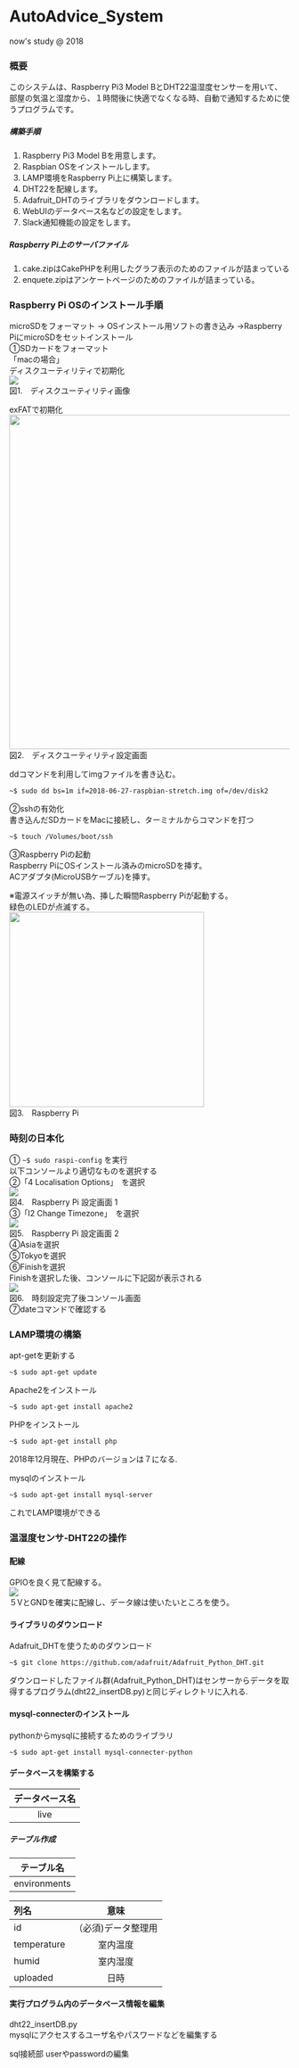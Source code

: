 # AutoAdvice_System
now's study @ 2018

### 概要

このシステムは、Raspberry Pi3 Model BとDHT22温湿度センサーを用いて、部屋の気温と湿度から、１時間後に快適でなくなる時、自動で通知するために使うプログラムです。

##### 構築手順
1. Raspberry Pi3 Model Bを用意します。
2. Raspbian OSをインストールします。
3. LAMP環境をRaspberry Pi上に構築します。
4. DHT22を配線します。
5. Adafruit_DHTのライブラリをダウンロードします。
6. WebUIのデータベース名などの設定をします。
7. Slack通知機能の設定をします。

##### Raspberry Pi上のサーバファイル
1. cake.zipはCakePHPを利用したグラフ表示のためのファイルが詰まっている
2. enquete.zipはアンケートページのためのファイルが詰まっている。

### Raspberry Pi OSのインストール手順  
microSDをフォーマット → OSインストール用ソフトの書き込み →Raspberry PiにmicroSDをセットインストール  
①SDカードをフォーマット  
「macの場合」  
ディスクユーティリティで初期化  
<img src='https://github.com/J15014/Images/blob/master/%E3%83%86%E3%82%99%E3%82%A3%E3%82%B9%E3%82%AF%E3%83%A6%E3%83%BC%E3%83%86%E3%82%A3%E3%83%AA%E3%83%86%E3%82%A32019-01-15%2012.07.11.png'>  
図1.　ディスクユーティリティ画像
  
exFATで初期化  
<img src='https://github.com/J15014/Images/blob/master/%E3%83%86%E3%82%99%E3%82%A3%E3%82%B9%E3%82%AF%E3%83%A6%E3%83%BC%E3%83%86%E3%83%AA%E3%83%86%E3%82%A3%E8%A8%AD%E5%AE%9A%E7%94%BB%E9%9D%A2.png' width='600'>   
図2.　ディスクユーティリティ設定画面
  
ddコマンドを利用してimgファイルを書き込む。
```
~$ sudo dd bs=1m if=2018-06-27-raspbian-stretch.img of=/dev/disk2
```
  
②sshの有効化  
書き込んだSDカードをMacに接続し、ターミナルからコマンドを打つ
```
~$ touch /Volumes/boot/ssh
```
  
③Raspberry Piの起動  
Raspberry PiにOSインストール済みのmicroSDを挿す。  
ACアダプタ(MicroUSBケーブル)を挿す。
  
※電源スイッチが無い為、挿した瞬間Raspberry Piが起動する。  
緑色のLEDが点滅する。  
<img src="https://github.com/J15014/Images/blob/master/RaspberryPi%E9%9B%BB%E6%BA%90.jpg" width='350'>  
図3.　Raspberry Pi

### 時刻の日本化
① ``` ~$ sudo raspi-config ``` を実行  
	以下コンソールより適切なものを選択する  
②「4 Localisation Options」　を選択  
<img src='https://github.com/J15014/Images/blob/master/Raspberrypi%E8%A8%AD%E5%AE%9A%E7%94%BB%E9%9D%A21.png'>  
図4.　Raspberry Pi 設定画面 1  
③「I2 Change Timezone」　を選択  
<img src='https://github.com/J15014/Images/blob/master/Raspberrypi%E8%A8%AD%E5%AE%9A%E7%94%BB%E9%9D%A22.png'>  
図5.　Raspberry Pi 設定画面 2  
④Asiaを選択  
⑤Tokyoを選択  
⑥Finishを選択  
Finishを選択した後、コンソールに下記図が表示される  
<img src='https://github.com/J15014/Images/blob/master/%E6%99%82%E5%88%BB%E8%A8%AD%E5%AE%9A%E5%AE%8C%E4%BA%86.png'>  
図6.　時刻設定完了後コンソール画面  
⑦dateコマンドで確認する  

### LAMP環境の構築  
apt-getを更新する  
```
~$ sudo apt-get update
```
Apache2をインストール  
```
~$ sudo apt-get install apache2
```
PHPをインストール  
```
~$ sudo apt-get install php
```
2018年12月現在、PHPのバージョンは７になる.  
  
  
mysqlのインストール

```
~$ sudo apt-get install mysql-server
```

これでLAMP環境ができる
  
  
### 温湿度センサ-DHT22の操作  
#### 配線
GPIOを良く見て配線する。  
<img src='https://github.com/J15014/Images/blob/master/raspberrypi-pinout-40-1.png'>  
５VとGNDを確実に配線し、データ線は使いたいところを使う。　　
  
#### ライブラリのダウンロード
Adafruit_DHTを使うためのダウンロード
  
```
~$ git clone https://github.com/adafruit/Adafruit_Python_DHT.git
```
ダウンロードしたファイル群(Adafruit_Python_DHT)はセンサーからデータを取得するプログラム(dht22_insertDB.py)と同じディレクトリに入れる.  

#### mysql-connecterのインストール
pythonからmysqlに接続するためのライブラリ
```
~$ sudo apt-get install mysql-connecter-python
```

#### データベースを構築する
|データベース名|
|:---------:|
|live|

##### テーブル作成
| テーブル名 | 
|:-------:|
|environments|

|     列名    |  意味  |
|:-----------|:------------:|
| id         | （必須)データ整理用 |
| temperature| 室内温度 |
| humid      | 室内湿度 |
| uploaded   |  日時 |

#### 実行プログラム内のデータベース情報を編集
dht22_insertDB.py  
mysqlにアクセスするユーザ名やパスワードなどを編集する

sql接続部
userやpasswordの編集

